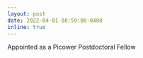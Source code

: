 ```yaml
---
layout: post
date: 2022-04-01 08:59:00-0400
inline: true
---
```


Appointed as a Picower Postdoctoral Fellow
